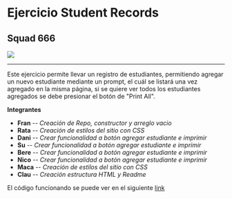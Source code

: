 # Ejercicio Student Records
## Squad 666 
![](http://www.aopublishers.com/images/intrigue_pages_images/hebrew_gematria/666and13/666fire.jpg)
***
Este ejercicio permite llevar un registro de estudiantes, permitiendo agregar un nuevo estudiante mediante un prompt, el cuál se listará una vez agregado en la misma página, si se quiere ver todos los estudiantes agregados se debe presionar el botón de "Print All".

**Integrantes**
* **Fran** -- *Creación de Repo, constructor y arreglo vacio*
* **Rata** -- *Creación de estilos del sitio con CSS*
* **Dani** -- *Crear funcionalidad a botón agregar estudiante e imprimir*
* **Su**   -- *Crear funcionalidad a botón agregar estudiante e imprimir*
* **Bere** -- *Crear funcionalidad a botón agregar estudiante e imprimir*
* **Nico** -- *Crear funcionalidad a botón agregar estudiante e imprimir*
* **Maca** -- *Creación de estilos del sitio con CSS*
* **Clau** -- *Creación estructura HTML y Readme*

El código funcionando se puede ver en el siguiente [link](http://franrt.github.io/student-records)
